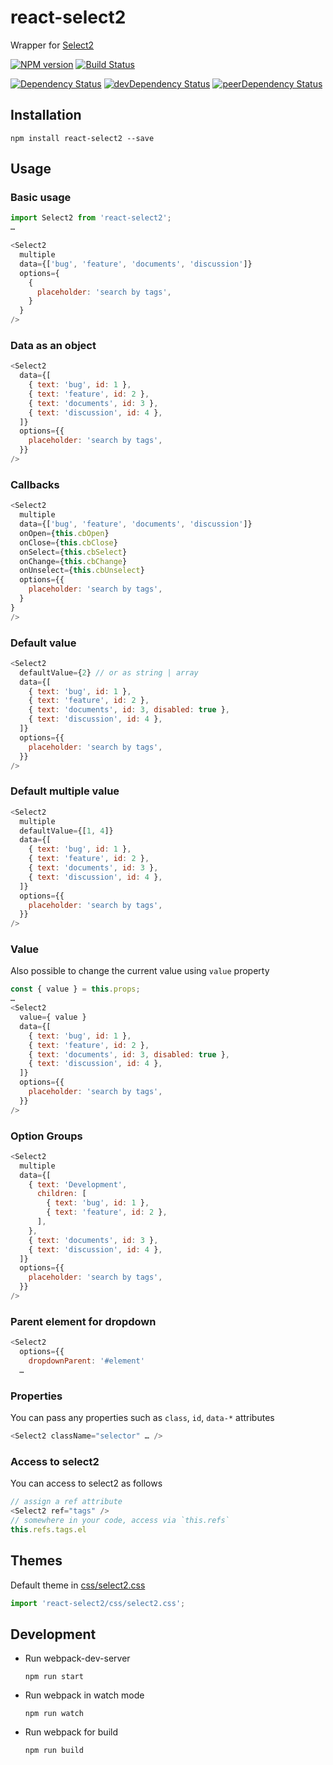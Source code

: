 # react-select2

Wrapper for [Select2](https://select2.github.io/)

[![NPM version][npm-badge]][npm] [![Build Status][travis-ci-image]][travis-ci-url]

[![Dependency Status][deps-badge]][deps]
[![devDependency Status][dev-deps-badge]][dev-deps]
[![peerDependency Status][peer-deps-badge]][peer-deps]

## Installation

```
npm install react-select2 --save
```

## Usage

### Basic usage

```js
import Select2 from 'react-select2';
…

<Select2
  multiple
  data={['bug', 'feature', 'documents', 'discussion']}
  options={
    {
      placeholder: 'search by tags',
    }
  }
/>
```

### Data as an object

```js
<Select2
  data={[
    { text: 'bug', id: 1 },
    { text: 'feature', id: 2 },
    { text: 'documents', id: 3 },
    { text: 'discussion', id: 4 },
  ]}
  options={{
    placeholder: 'search by tags',
  }}
/>
```

### Callbacks

```js
<Select2
  multiple
  data={['bug', 'feature', 'documents', 'discussion']}
  onOpen={this.cbOpen}
  onClose={this.cbClose}
  onSelect={this.cbSelect}
  onChange={this.cbChange}
  onUnselect={this.cbUnselect}
  options={{
    placeholder: 'search by tags',
  }
}
/>
```

### Default value

```js
<Select2
  defaultValue={2} // or as string | array
  data={[
    { text: 'bug', id: 1 },
    { text: 'feature', id: 2 },
    { text: 'documents', id: 3, disabled: true },
    { text: 'discussion', id: 4 },
  ]}
  options={{
    placeholder: 'search by tags',
  }}
/>
```

### Default multiple value

```js
<Select2
  multiple
  defaultValue={[1, 4]}
  data={[
    { text: 'bug', id: 1 },
    { text: 'feature', id: 2 },
    { text: 'documents', id: 3 },
    { text: 'discussion', id: 4 },
  ]}
  options={{
    placeholder: 'search by tags',
  }}
/>
```

### Value

Also possible to change the current value using `value` property

```js
const { value } = this.props;
…
<Select2
  value={ value }
  data={[
    { text: 'bug', id: 1 },
    { text: 'feature', id: 2 },
    { text: 'documents', id: 3, disabled: true },
    { text: 'discussion', id: 4 },
  ]}
  options={{
    placeholder: 'search by tags',
  }}
/>
```

### Option Groups

```js
<Select2
  multiple
  data={[
    { text: 'Development',
      children: [
        { text: 'bug', id: 1 },
        { text: 'feature', id: 2 },
      ],
    },
    { text: 'documents', id: 3 },
    { text: 'discussion', id: 4 },
  ]}
  options={{
    placeholder: 'search by tags',
  }}
/>
```

### Parent element for dropdown

```js
<Select2
  options={{
    dropdownParent: '#element'
  …
```

### Properties

You can pass any properties such as `class`, `id`, `data-*` attributes

```js
<Select2 className="selector" … />
```

### Access to select2

You can access to select2 as follows
```js
// assign a ref attribute
<Select2 ref="tags" />
// somewhere in your code, access via `this.refs`
this.refs.tags.el
```

## Themes

Default theme in [css/select2.css](css/select2.css)

```js
import 'react-select2/css/select2.css';
```

## Development

- Run webpack-dev-server
  ```
  npm run start
  ```

- Run webpack in watch mode
  ```
  npm run watch
  ```

- Run webpack for build
  ```
  npm run build
  ```


[npm-badge]: http://badge.fury.io/js/react-select2.svg
[npm]: https://www.npmjs.com/package/react-select2

[deps-badge]: https://david-dm.org/luqin/react-select2.svg
[deps]: https://david-dm.org/luqin/react-select2

[dev-deps-badge]: https://david-dm.org/luqin/react-select2/dev-status.svg
[dev-deps]: https://david-dm.org/luqin/react-select2#info=devDependencies

[peer-deps-badge]: https://david-dm.org/luqin/react-select2/peer-status.svg
[peer-deps]: https://david-dm.org/luqin/react-select2#info=peerDependencies 

[travis-ci-image]: https://travis-ci.org/luqin/react-select2.svg
[travis-ci-url]: https://travis-ci.org/luqin/react-select2
